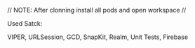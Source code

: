 // NOTE: After clonning install all pods and open workspace //

Used Satck:

VIPER,
URLSession, GCD, SnapKit, Realm, Unit Tests, Firebase

